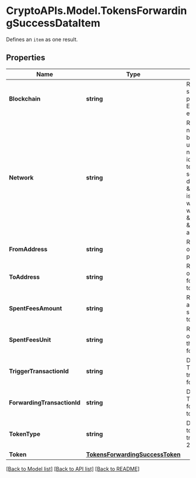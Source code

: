 # CryptoAPIs.Model.TokensForwardingSuccessDataItem
Defines an `item` as one result.

## Properties

Name | Type | Description | Notes
------------ | ------------- | ------------- | -------------
**Blockchain** | **string** | Represents the specific blockchain protocol name, e.g. Ethereum, Bitcoin, etc. | 
**Network** | **string** | Represents the name of the blockchain network used; blockchain networks are usually identical as technology and software, but they differ in data, e.g. - \&quot;mainnet\&quot; is the live network with actual data while networks like \&quot;testnet\&quot;, \&quot;ropsten\&quot; are test networks. | 
**FromAddress** | **string** | Represents the hash of the address that provides the tokens. | 
**ToAddress** | **string** | Represents the hash of the address to forward the tokens to. | 
**SpentFeesAmount** | **string** | Represents the amount of the fee spent for the tokens to be forwarded. | 
**SpentFeesUnit** | **string** | Represents the unit of the fee spent for the tokens to be forwarded, e.g. BTC. | 
**TriggerTransactionId** | **string** | Defines the unique Transaction ID that triggered the token forwarding. | 
**ForwardingTransactionId** | **string** | Defines the unique Transaction ID that forwarded the tokens. | 
**TokenType** | **string** | Defines the type of token sent with the transaction, e.g. ERC 20. | 
**Token** | [**TokensForwardingSuccessToken**](TokensForwardingSuccessToken.md) |  | 

[[Back to Model list]](../README.md#documentation-for-models) [[Back to API list]](../README.md#documentation-for-api-endpoints) [[Back to README]](../README.md)

